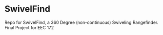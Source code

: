 # SwivelFind
Repo for SwivelFind, a 360 Degree (non-continuous) Swiveling Rangefinder. Final Project for EEC 172
